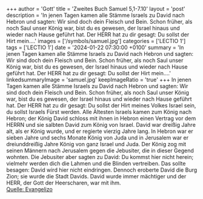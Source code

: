 +++
author = 'Gott'
title = 'Zweites Buch Samuel 5,1-7.10'
layout = 'post'
description = 'In jenen Tagen kamen alle Stämme Israels zu David nach Hebron und sagten: Wir sind doch dein Fleisch und Bein. Schon früher, als noch Saul unser König war, bist du es gewesen, der Israel hinaus und wieder nach Hause geführt hat. Der HERR hat zu dir gesagt: Du sollst der Hirt mein....'
images = ['/symbols/samuel.jpg']
categories = ['LECTIO 1']
tags = ['LECTIO 1']
date = '2024-01-22 07:30:00 +0100'
summary = 'In jenen Tagen kamen alle Stämme Israels zu David nach Hebron und sagten: Wir sind doch dein Fleisch und Bein. Schon früher, als noch Saul unser König war, bist du es gewesen, der Israel hinaus und wieder nach Hause geführt hat. Der HERR hat zu dir gesagt: Du sollst der Hirt mein....'
linkedsummaryImage = 'samuel.jpg'
keepImageRatio = 'true'
+++
In jenen Tagen kamen alle Stämme Israels zu David nach Hebron und sagten: Wir sind doch dein Fleisch und Bein.
Schon früher, als noch Saul unser König war, bist du es gewesen, der Israel hinaus und wieder nach Hause geführt hat. Der HERR hat zu dir gesagt: Du sollst der Hirt meines Volkes Israel sein, du sollst Israels Fürst werden.<!--more-->
Alle Ältesten Israels kamen zum König nach Hebron; der König David schloss mit ihnen in Hebron einen Vertrag vor dem HERRN und sie salbten David zum König von Israel.
David war dreißig Jahre alt, als er König wurde, und er regierte vierzig Jahre lang.
In Hebron war er sieben Jahre und sechs Monate König von Juda und in Jerusalem war er dreiunddreißig Jahre König von ganz Israel und Juda.
Der König zog mit seinen Männern nach Jerusalem gegen die Jebusiter, die in dieser Gegend wohnten. Die Jebusiter aber sagten zu David: Du kommst hier nicht herein; vielmehr werden dich die Lahmen und die Blinden vertreiben. Das sollte besagen: David wird hier nicht eindringen.
Dennoch eroberte David die Burg Zion; sie wurde die Stadt Davids.
David wurde immer mächtiger und der HERR, der Gott der Heerscharen, war mit ihm.<br> [Quelle: Evangelizo](https://evangeliumtagfuertag.org/DE/gospel)